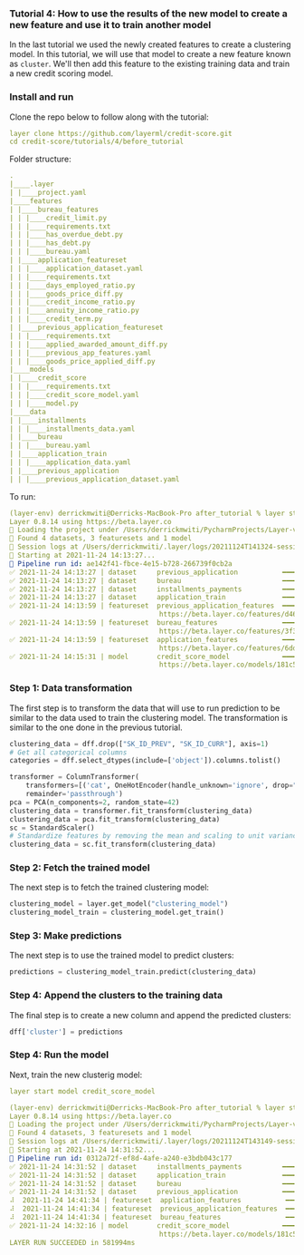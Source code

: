 ### Tutorial 4: How to use the results of the new model to create a new feature and use it to train another model 
In the last tutorial we used the newly created features to create a clustering model. In this tutorial, we will use that
model to create a new feature known as `cluster`. We'll then add this feature to the existing training data and train a 
new credit scoring model. 
### Install and run
Clone the repo below to follow along with the tutorial:
```yaml
layer clone https://github.com/layerml/credit-score.git
cd credit-score/tutorials/4/before_tutorial
```
Folder structure:
```yaml
.
|____.layer
| |____project.yaml
|____features
| |____bureau_features
| | |____credit_limit.py
| | |____requirements.txt
| | |____has_overdue_debt.py
| | |____has_debt.py
| | |____bureau.yaml
| |____application_featureset
| | |____application_dataset.yaml
| | |____requirements.txt
| | |____days_employed_ratio.py
| | |____goods_price_diff.py
| | |____credit_income_ratio.py
| | |____annuity_income_ratio.py
| | |____credit_term.py
| |____previous_application_featureset
| | |____requirements.txt
| | |____applied_awarded_amount_diff.py
| | |____previous_app_features.yaml
| | |____goods_price_applied_diff.py
|____models
| |____credit_score
| | |____requirements.txt
| | |____credit_score_model.yaml
| | |____model.py
|____data
| |____installments
| | |____installments_data.yaml
| |____bureau
| | |____bureau.yaml
| |____application_train
| | |____application_data.yaml
| |____previous_application
| | |____previous_application_dataset.yaml

```
To run: 
```yaml
(layer-env) derrickmwiti@Derricks-MacBook-Pro after_tutorial % layer start
Layer 0.8.14 using https://beta.layer.co
📁 Loading the project under /Users/derrickmwiti/PycharmProjects/Layer-videos/credit-score/tutorials/4/after_tutorial
🔎 Found 4 datasets, 3 featuresets and 1 model
📔 Session logs at /Users/derrickmwiti/.layer/logs/20211124T141324-session-6463a746-b8ac-4975-bef0-bc8d723eb389.log
💾 Starting at 2021-11-24 14:13:27...
🔵 Pipeline run id: ae142f41-fbce-4e15-b728-266739f0cb2a
✅ 2021-11-24 14:13:27 | dataset     previous_application           ━━━━━━━━━━━━━━━━━━━━━━ DONE      [425ms]                                       
✅ 2021-11-24 14:13:27 | dataset     bureau                         ━━━━━━━━━━━━━━━━━━━━━━ DONE      [958ms]                                       
✅ 2021-11-24 14:13:27 | dataset     installments_payments          ━━━━━━━━━━━━━━━━━━━━━━ DONE      [1503ms]                                      
✅ 2021-11-24 14:13:27 | dataset     application_train              ━━━━━━━━━━━━━━━━━━━━━━ DONE      [2056ms]                                      
✅ 2021-11-24 14:13:59 | featureset  previous_application_features  ━━━━━━━━━━━━━━━━━━━━━━ DONE      [75554ms]                                     
                                     https://beta.layer.co/features/d46deeb8-0f0a-45a9-9ee0-d922f1a1163c                                           
✅ 2021-11-24 14:13:59 | featureset  bureau_features                ━━━━━━━━━━━━━━━━━━━━━━ DONE      [75580ms]                                     
                                     https://beta.layer.co/features/3f3a3abe-977e-433c-a360-9df6ef428a15                                           
✅ 2021-11-24 14:13:59 | featureset  application_features           ━━━━━━━━━━━━━━━━━━━━━━ DONE      [92108ms]                                     
                                     https://beta.layer.co/features/6dd8b3fe-7d4b-44db-a511-74c516c0de2d                                           
✅ 2021-11-24 14:15:31 | model       credit_score_model             ━━━━━━━━━━━━━━━━━━━━━━ DONE      [547645ms]                                    
                                     https://beta.layer.co/models/181c5809-b3b1-4246-a9b2-b882fda417e9/trains/81b52cbd-b2d9-49ea-a1ad-431bfdde26df
```
### Step 1: Data transformation
The first step is to transform the data that will use to run prediction to be similar to the data used to train the 
clustering model. The transformation is similar to the one done in the previous tutorial. 

```python
clustering_data = dff.drop(["SK_ID_PREV", "SK_ID_CURR"], axis=1)
# Get all categorical columns
categories = dff.select_dtypes(include=['object']).columns.tolist()

transformer = ColumnTransformer(
    transformers=[('cat', OneHotEncoder(handle_unknown='ignore', drop="first"), categories)],
    remainder='passthrough')
pca = PCA(n_components=2, random_state=42)
clustering_data = transformer.fit_transform(clustering_data)
clustering_data = pca.fit_transform(clustering_data)
sc = StandardScaler()
# Standardize features by removing the mean and scaling to unit variance
clustering_data = sc.fit_transform(clustering_data)
```

### Step 2: Fetch the trained model
The next step is to fetch the trained clustering model:
```python
clustering_model = layer.get_model("clustering_model")
clustering_model_train = clustering_model.get_train()
```

### Step 3: Make predictions
The next step is to use the trained model to predict clusters: 
```python
predictions = clustering_model_train.predict(clustering_data)
```

### Step 4: Append the clusters to the training data
The final step is to create a new column and append the predicted clusters: 
```python
dff['cluster'] = predictions
```
### Step 4: Run the model
Next, train the new clusterig model:
```yaml
layer start model credit_score_model
```

```yaml
(layer-env) derrickmwiti@Derricks-MacBook-Pro after_tutorial % layer start model credit_score_model
Layer 0.8.14 using https://beta.layer.co
📁 Loading the project under /Users/derrickmwiti/PycharmProjects/Layer-videos/credit-score/tutorials/4/after_tutorial
🔎 Found 4 datasets, 3 featuresets and 1 model
📔 Session logs at /Users/derrickmwiti/.layer/logs/20211124T143149-session-184d2b40-3811-4c49-a43b-2e928b97c0e5.log
💾 Starting at 2021-11-24 14:31:52...
🔵 Pipeline run id: 0312a72f-ef8d-4afe-a240-e3bdb043c177
✅ 2021-11-24 14:31:52 | dataset     installments_payments          ━━━━━━━━━━━━━━━━━━━━━━ DONE      [405ms]                                       
✅ 2021-11-24 14:31:52 | dataset     application_train              ━━━━━━━━━━━━━━━━━━━━━━ DONE      [779ms]                                       
✅ 2021-11-24 14:31:52 | dataset     bureau                         ━━━━━━━━━━━━━━━━━━━━━━ DONE      [1150ms]                                      
✅ 2021-11-24 14:31:52 | dataset     previous_application           ━━━━━━━━━━━━━━━━━━━━━━ DONE      [1714ms]                                      
⠼  2021-11-24 14:41:34 | featureset  application_features           ━━━━━━━━━━━━━━━━━━━━━━ PENDING   [0ms]                                         
⠼  2021-11-24 14:41:34 | featureset  previous_application_features  ━━━━━━━━━━━━━━━━━━━━━━ PENDING   [0ms]                                         
⠼  2021-11-24 14:41:34 | featureset  bureau_features                ━━━━━━━━━━━━━━━━━━━━━━ PENDING   [0ms]                                         
✅ 2021-11-24 14:32:16 | model       credit_score_model             ━━━━━━━━━━━━━━━━━━━━━━ DONE      [558213ms]                                    
                                     https://beta.layer.co/models/181c5809-b3b1-4246-a9b2-b882fda417e9/trains/c0d0a77b-360f-4d87-adda-ca904b78c9ef 
LAYER RUN SUCCEEDED in 581994ms

```